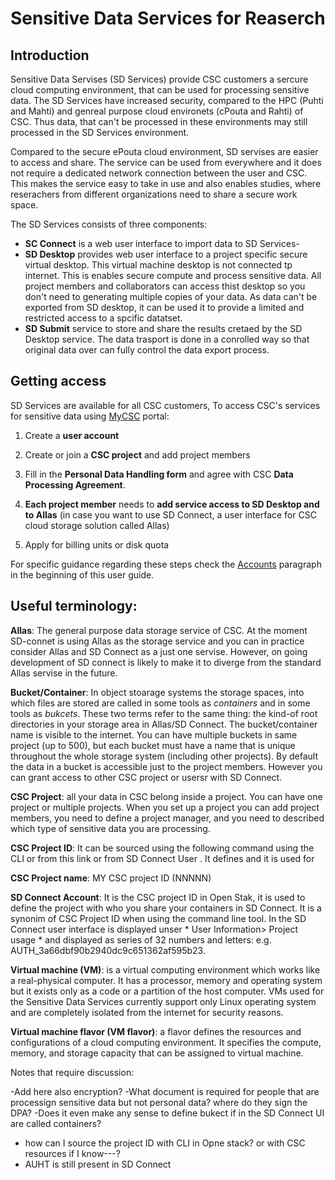 
# Sensitive Data Services for Reaserch


## Introduction

Sensitive Data Servises (SD Services) provide CSC customers a sercure 
cloud computing environment, that can be used for processing sensitive
data. The SD Services have increased security, compared to the
HPC (Puhti and Mahti) and genreal purpose cloud environets (cPouta and Rahti) of CSC.
Thus data, that can't be processed in these environments may still processed in the
SD Services environment. 

Compared to the secure ePouta cloud environment, SD servises are
easier to access and share. The service can be used from everywhere and it does 
not require a dedicated network connection between the user and CSC. This makes the service easy
to take in use and also enables studies, where reserachers from different organizations 
need to share a secure work space.

The SD Services consists of three components:

   * **SC Connect** is a web user interface to import data to SD Services-
   * **SD Desktop** provides web user interface to a project specific secure virtual desktop. This virtual machine
desktop is not connected tp internet. This is enables secure compute and process sensitive data. All project members and collaborators can access thist desktop so you don't need to generating multiple copies of your data. As data can't be exported from SD desktop, it can be used it to provide a limited and restricted access to a spcific datatset.  
   * **SD Submit** service to store and share the results cretaed by the SD Desktop service. The data trasport is done in a conrolled way so that original data over can fully control the data export process.



## Getting access

SD Services are available for all CSC customers, 
To access CSC's services for sensitive data using [MyCSC](https://my.csc.fi) portal:

1. Create a **user account**

3. Create or join a **CSC project** and add project members

4. Fill in the **Personal Data Handling form** and agree with CSC **Data Processing Agreement**. 
    
5. **Each project member** needs to **add service access to SD Desktop and to Allas** (in case you want to use SD Connect, a user interface for CSC cloud storage solution called Allas)

6. Apply for billing units or disk quota

For specific guidance regarding these steps check the [Accounts](https://docs.csc.fi/accounts/) paragraph in the beginning of this user guide. 





## Useful terminology:

**Allas**: The general purpose data storage service of CSC. At the moment SD-connet is using Allas as the storage service and you can in
practice consider Allas and SD Connect as a just one servise. However, on going development of SD connect is likely to make it to diverge from the standard Allas servise in the future. 

**Bucket/Container**: In object stoarage systems the storage spaces, into which files are stored are called in some tools as _containers_ and in some tools as _bukcets_. These two terms refer to the same thing: the kind-of root directories in your storage area in Allas/SD Connect. The bucket/container name is visible to the internet. You can have multiple buckets in same project (up to 500), but each bucket must have a name that is unique throughout the whole storage system (including other projects). By default the data in a bucket is accessible just to the project members. However you can grant access to other CSC project  or usersr with SD Connect. 

**CSC Project**: all your data in CSC belong inside a project. You can have one project or multiple projects. When you set up a project you can add project members, you need to define a project manager, and you need to described which type of sensitive data you are processing. 

**CSC Project ID**: It can be sourced using the following command using the CLI        or from this link        or from SD Connect User . It defines and it is used for

**CSC Project name**: MY CSC project ID (NNNNN)

**SD Connect Account**: It is the CSC project ID in Open Stak, it is used to define the project with who you share your containers in SD Connect. It is a synonim of CSC Project ID when using the command line tool. In the SD Connect user interface is displayed unser * User Information> Project usage * and displayed as series of  32 numbers and letters: e.g. AUTH_3a66dbf90b2940dc9c651362af595b23. 

**Virtual machine (VM)**: is a virtual computing environment which works like a real-physical computer. It has a processor, memory and operating system but it exists only as a code or a partition of the host computer. VMs used for the Sensitive Data Services currently support only Linux operating system and are completely isolated from the internet for security reasons. 

**Virtual machine flavor (VM flavor)**: a flavor defines the resources and configurations of a cloud computing environment. It specifies the compute, memory, and storage capacity that can be assigned to virtual machine. 



Notes that require discussion:

-Add here also encryption?
-What document is required for people that are processign sensitive data but not personal data? where do they sign the DPA?
-Does it even make any sense to define bukect if in the SD Connect UI are called containers?
- how can I source the project ID with CLI in Opne stack? or with CSC resources if I know---?
- AUHT is still present in SD Connect






  


